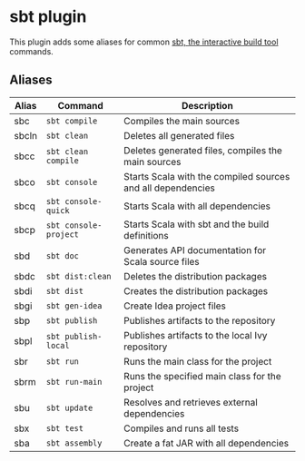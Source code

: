 # sbt plugin

This plugin adds some aliases for common [sbt, the interactive build tool](https://scala-sbt.org/) commands.

## Aliases

| Alias | Command               | Description                                                  |
|-------|-----------------------|--------------------------------------------------------------|
| sbc   | `sbt compile`         | Compiles the main sources                                    |
| sbcln | `sbt clean`           | Deletes all generated files                                  |
| sbcc  | `sbt clean compile`   | Deletes generated files, compiles the main sources           |
| sbco  | `sbt console`         | Starts Scala with the compiled sources and all dependencies  |
| sbcq  | `sbt console-quick`   | Starts Scala with all dependencies                           |
| sbcp  | `sbt console-project` | Starts Scala with sbt and the build definitions              |
| sbd   | `sbt doc`             | Generates API documentation for Scala source files           |
| sbdc  | `sbt dist:clean`      | Deletes the distribution packages                            |
| sbdi  | `sbt dist`            | Creates the distribution packages                            |
| sbgi  | `sbt gen-idea`        | Create Idea project files                                    |
| sbp   | `sbt publish`         | Publishes artifacts to the repository                        |
| sbpl  | `sbt publish-local`   | Publishes artifacts to the local Ivy repository              |
| sbr   | `sbt run`             | Runs the main class for the project                          |
| sbrm  | `sbt run-main`        | Runs the specified main class for the project                |
| sbu   | `sbt update`          | Resolves and retrieves external dependencies                 |
| sbx   | `sbt test`            | Compiles and runs all tests                                  |
| sba   | `sbt assembly`        | Create a fat JAR with all dependencies                       |
